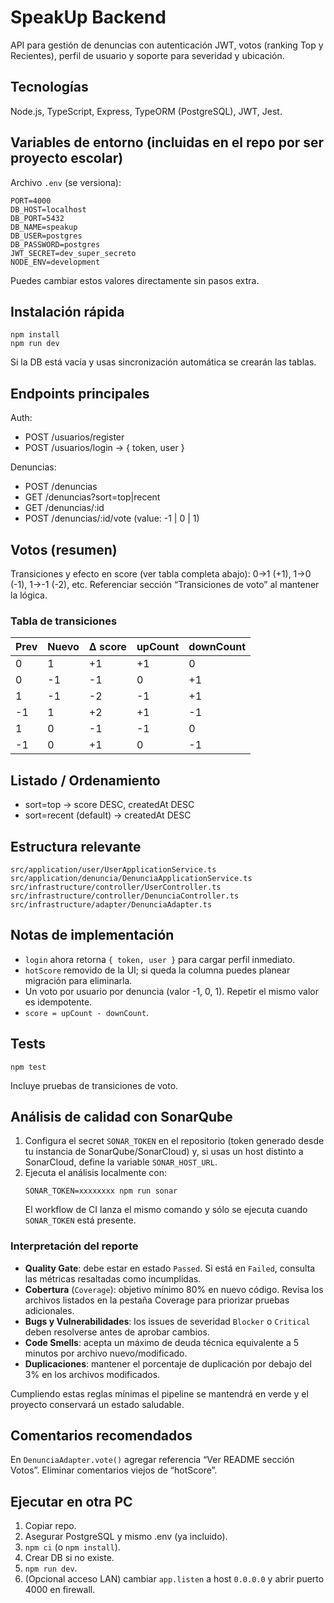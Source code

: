 # SpeakUp Backend

API para gestión de denuncias con autenticación JWT, votos (ranking Top y Recientes), perfil de usuario y soporte para severidad y ubicación.

## Tecnologías
Node.js, TypeScript, Express, TypeORM (PostgreSQL), JWT, Jest.

## Variables de entorno (incluidas en el repo por ser proyecto escolar)
Archivo `.env` (se versiona):
```
PORT=4000
DB_HOST=localhost
DB_PORT=5432
DB_NAME=speakup
DB_USER=postgres
DB_PASSWORD=postgres
JWT_SECRET=dev_super_secreto
NODE_ENV=development
```
Puedes cambiar estos valores directamente sin pasos extra.

## Instalación rápida
```
npm install
npm run dev
```
Si la DB está vacía y usas sincronización automática se crearán las tablas.

## Endpoints principales
Auth:
- POST /usuarios/register
- POST /usuarios/login → { token, user }

Denuncias:
- POST /denuncias
- GET /denuncias?sort=top|recent
- GET /denuncias/:id
- POST /denuncias/:id/vote  (value: -1 | 0 | 1)

## Votos (resumen)
Transiciones y efecto en score (ver tabla completa abajo):
0→1 (+1), 1→0 (-1), 1→-1 (-2), etc.
Referenciar sección “Transiciones de voto” al mantener la lógica.

### Tabla de transiciones
| Prev | Nuevo | Δ score | upCount | downCount |
|------|-------|---------|---------|-----------|
| 0    | 1     | +1      | +1      | 0         |
| 0    | -1    | -1      | 0       | +1        |
| 1    | -1    | -2      | -1      | +1        |
| -1   | 1     | +2      | +1      | -1        |
| 1    | 0     | -1      | -1      | 0         |
| -1   | 0     | +1      | 0       | -1        |

## Listado / Ordenamiento
- sort=top → score DESC, createdAt DESC
- sort=recent (default) → createdAt DESC

## Estructura relevante
```
src/application/user/UserApplicationService.ts
src/application/denuncia/DenunciaApplicationService.ts
src/infrastructure/controller/UserController.ts
src/infrastructure/controller/DenunciaController.ts
src/infrastructure/adapter/DenunciaAdapter.ts
```

## Notas de implementación
- `login` ahora retorna `{ token, user }` para cargar perfil inmediato.
- `hotScore` removido de la UI; si queda la columna puedes planear migración para eliminarla.
- Un voto por usuario por denuncia (valor -1, 0, 1). Repetir el mismo valor es idempotente.
- `score = upCount - downCount`.

## Tests
```
npm test
```
Incluye pruebas de transiciones de voto.

## Análisis de calidad con SonarQube

1. Configura el secret `SONAR_TOKEN` en el repositorio (token generado desde tu instancia de SonarQube/SonarCloud) y, si usas un host distinto a SonarCloud, define la variable `SONAR_HOST_URL`.
2. Ejecuta el análisis localmente con:
   ```
   SONAR_TOKEN=xxxxxxxx npm run sonar
   ```
   El workflow de CI lanza el mismo comando y sólo se ejecuta cuando `SONAR_TOKEN` está presente.

### Interpretación del reporte
- **Quality Gate**: debe estar en estado `Passed`. Si está en `Failed`, consulta las métricas resaltadas como incumplidas.
- **Cobertura** (`Coverage`): objetivo mínimo 80% en nuevo código. Revisa los archivos listados en la pestaña Coverage para priorizar pruebas adicionales.
- **Bugs y Vulnerabilidades**: los issues de severidad `Blocker` o `Critical` deben resolverse antes de aprobar cambios.
- **Code Smells**: acepta un máximo de deuda técnica equivalente a 5 minutos por archivo nuevo/modificado.
- **Duplicaciones**: mantener el porcentaje de duplicación por debajo del 3% en los archivos modificados.

Cumpliendo estas reglas mínimas el pipeline se mantendrá en verde y el proyecto conservará un estado saludable.

## Comentarios recomendados
En `DenunciaAdapter.vote()` agregar referencia “Ver README sección Votos”. Eliminar comentarios viejos de “hotScore”.

## Ejecutar en otra PC
1. Copiar repo.
2. Asegurar PostgreSQL y mismo .env (ya incluido).
3. `npm ci` (o `npm install`).
4. Crear DB si no existe.
5. `npm run dev`.
6. (Opcional acceso LAN) cambiar `app.listen` a host `0.0.0.0` y abrir puerto 4000 en firewall.

